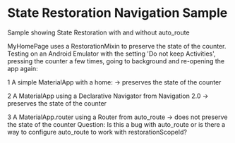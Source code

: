 # State Restoration Navigation Sample
 Sample showing State Restoration with and without auto_route

MyHomePage uses a RestorationMixin to preserve the state of the counter. 
Testing on an Android Emulator with the setting 'Do not keep Activities', pressing the counter a few times, going to background and re-opening the app again:

1 A simple MaterialApp with a home: -> preserves the state of the counter

2 A MaterialApp using a Declarative Navigator from Navigation 2.0 -> preserves the state of the counter

3 A MaterialApp.router using a Router from auto_route -> does not preserve the state of the counter
Question: Is this a bug with auto_route or is there a way to configure auto_route to work with restorationScopeId?

